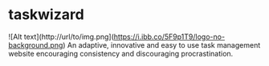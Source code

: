 # taskwizard
![Alt text](http://url/to/img.png](https://i.ibb.co/5F9p1T9/logo-no-background.png)
An adaptive, innovative and easy to use task management website encouraging consistency and discouraging procrastination.
